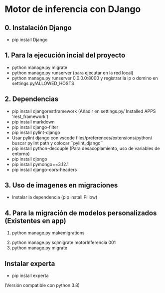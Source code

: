 # Motor de inferencia con DJango

## 0. Instalación Django

- pip install Django

## 1. Para la ejecución incial del proyecto

- python manage.py migrate
- python manage.py runserver
  (para ejecutar en la red local)
- python manage.py runserver 0.0.0.0:8000 y registrar la ip o domino en settings.py/ALLOWED_HOSTS

## 2. Dependencias

- pip install djangorestframework (Añadir en settings.py/ Installed APPS 'rest_framework')
- pip install markdown
- pip install django-filter
- pip install pylint-django
- Usar pylint django con vscode files/preferences/extensions/python/ buscar pylint path y colocar ¨pylint_django¨
- pip install python-decouple (Para desacoplamiento, uso de variables de entorno)
- pip install djongo
- pip install pymongo==3.12.1
- pip install django-cors-headers

## 3. Uso de imagenes en migraciones

- Instalar la dependencia (pip install Pillow)

## 4. Para la migración de modelos personalizados (Existentes en app)

1. python manage.py makemigrations
<!-- Obteniendo un id de la migración Ejem. 001 -->
2. python manage.py sqlmigrate motorInferencia 001
3. python manage.py migrate

## Instalar experta

- pip install experta

(Versión compatible con python 3.8)
